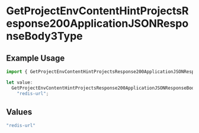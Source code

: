 # GetProjectEnvContentHintProjectsResponse200ApplicationJSONResponseBody3Type

## Example Usage

```typescript
import { GetProjectEnvContentHintProjectsResponse200ApplicationJSONResponseBody3Type } from "@vercel/sdk/models/operations/getprojectenv.js";

let value:
  GetProjectEnvContentHintProjectsResponse200ApplicationJSONResponseBody3Type =
    "redis-url";
```

## Values

```typescript
"redis-url"
```